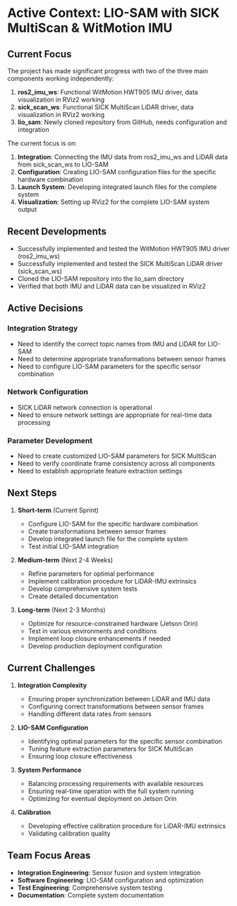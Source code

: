 # Active Context: LIO-SAM with SICK MultiScan & WitMotion IMU

## Current Focus

The project has made significant progress with two of the three main components working independently:

1. **ros2_imu_ws**: Functional WitMotion HWT905 IMU driver, data visualization in RViz2 working
2. **sick_scan_ws**: Functional SICK MultiScan LiDAR driver, data visualization in RViz2 working
3. **lio_sam**: Newly cloned repository from GitHub, needs configuration and integration

The current focus is on:

1. **Integration**: Connecting the IMU data from ros2_imu_ws and LiDAR data from sick_scan_ws to LIO-SAM
2. **Configuration**: Creating LIO-SAM configuration files for the specific hardware combination
3. **Launch System**: Developing integrated launch files for the complete system
4. **Visualization**: Setting up RViz2 for the complete LIO-SAM system output

## Recent Developments

- Successfully implemented and tested the WitMotion HWT905 IMU driver (ros2_imu_ws)
- Successfully implemented and tested the SICK MultiScan LiDAR driver (sick_scan_ws)
- Cloned the LIO-SAM repository into the lio_sam directory
- Verified that both IMU and LiDAR data can be visualized in RViz2

## Active Decisions

### Integration Strategy
- Need to identify the correct topic names from IMU and LiDAR for LIO-SAM
- Need to determine appropriate transformations between sensor frames
- Need to configure LIO-SAM parameters for the specific sensor combination

### Network Configuration
- SICK LiDAR network connection is operational
- Need to ensure network settings are appropriate for real-time data processing

### Parameter Development
- Need to create customized LIO-SAM parameters for SICK MultiScan
- Need to verify coordinate frame consistency across all components
- Need to establish appropriate feature extraction settings

## Next Steps

1. **Short-term** (Current Sprint)
   - Configure LIO-SAM for the specific hardware combination
   - Create transformations between sensor frames
   - Develop integrated launch file for the complete system
   - Test initial LIO-SAM integration

2. **Medium-term** (Next 2-4 Weeks)
   - Refine parameters for optimal performance
   - Implement calibration procedure for LiDAR-IMU extrinsics
   - Develop comprehensive system tests
   - Create detailed documentation

3. **Long-term** (Next 2-3 Months)
   - Optimize for resource-constrained hardware (Jetson Orin)
   - Test in various environments and conditions
   - Implement loop closure enhancements if needed
   - Develop production deployment configuration

## Current Challenges

1. **Integration Complexity**
   - Ensuring proper synchronization between LiDAR and IMU data
   - Configuring correct transformations between sensor frames
   - Handling different data rates from sensors

2. **LIO-SAM Configuration**
   - Identifying optimal parameters for the specific sensor combination
   - Tuning feature extraction parameters for SICK MultiScan
   - Ensuring loop closure effectiveness

3. **System Performance**
   - Balancing processing requirements with available resources
   - Ensuring real-time operation with the full system running
   - Optimizing for eventual deployment on Jetson Orin

4. **Calibration**
   - Developing effective calibration procedure for LiDAR-IMU extrinsics
   - Validating calibration quality

## Team Focus Areas

- **Integration Engineering**: Sensor fusion and system integration
- **Software Engineering**: LIO-SAM configuration and optimization
- **Test Engineering**: Comprehensive system testing
- **Documentation**: Complete system documentation 